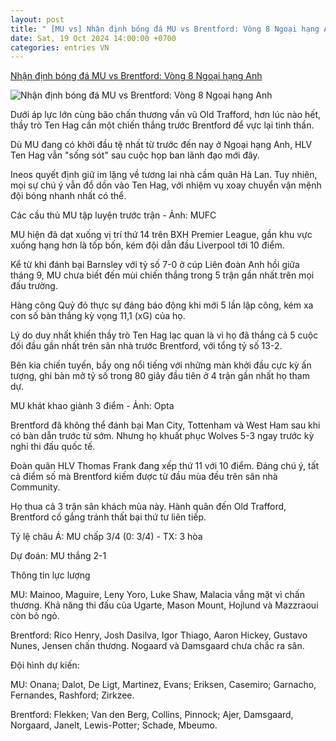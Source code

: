 ```yaml
---
layout: post
title: " [MU vs] Nhận định bóng đá MU vs Brentford: Vòng 8 Ngoại hạng Anh"
date: Sat, 19 Oct 2024 14:00:00 +0700
categories: entries VN
---
```

[Nhận định bóng đá MU vs Brentford: Vòng 8 Ngoại hạng Anh](https://vietnamnet.vn/nhan-dinh-bong-da-mu-vs-brentford-vong-8-ngoai-hang-anh-2333386.html)

![Nhận định bóng đá MU vs Brentford: Vòng 8 Ngoại hạng Anh](https://static-images.vnncdn.net/vps_images_publish/000001/000003/2024/10/18/nhan-dinh-mu-vs-brentford-quy-do-vuot-bao-giong-26611.jpg?width=0&s=6hpPA-CQpgR0YK3J8J6kdw)

Dưới áp lực lớn cùng bão chấn thương vần vũ Old Trafford, hơn lúc nào hết, thầy trò Ten Hag cần một chiến thắng trước Brentford để vực lại tinh thần.

Dù MU đang có khởi đầu tệ nhất từ trước đến nay ở Ngoại hạng Anh, HLV Ten Hag vẫn "sống sót" sau cuộc họp ban lãnh đạo mới đây.

Ineos quyết định giữ im lặng về tương lai nhà cầm quân Hà Lan. Tuy nhiên, mọi sự chú ý vẫn đổ dồn vào Ten Hag, với nhiệm vụ xoay chuyển vận mệnh đội bóng nhanh nhất có thể.

Các cầu thủ MU tập luyện trước trận - Ảnh: MUFC

MU hiện đã dạt xuống vị trí thứ 14 trên BXH Premier League, gần khu vực xuống hạng hơn là tốp bốn, kém đội dẫn đầu Liverpool tới 10 điểm.

Kể từ khi đánh bại Barnsley với tỷ số 7-0 ở cúp Liên đoàn Anh hồi giữa tháng 9, MU chưa biết đến mùi chiến thắng trong 5 trận gần nhất trên mọi đấu trường.

Hàng công Quỷ đỏ thực sự đáng báo động khi mới 5 lần lập công, kém xa con số bàn thắng kỳ vọng 11,1 (xG) của họ.

Lý do duy nhất khiến thầy trò Ten Hag lạc quan là vì họ đã thắng cả 5 cuộc đối đầu gần nhất trên sân nhà trước Brentford, với tổng tỷ số 13-2.

Bên kia chiến tuyến, bầy ong nổi tiếng với những màn khởi đầu cực kỳ ấn tượng, ghi bàn mở tỷ số trong 80 giây đầu tiên ở 4 trận gần nhất họ tham dự.

MU khát khao giành 3 điểm - Ảnh: Opta

Brentford đã không thể đánh bại Man City, Tottenham và West Ham sau khi có bàn dẫn trước từ sớm. Nhưng họ khuất phục Wolves 5-3 ngay trước kỳ nghỉ thi đấu quốc tế.

Đoàn quân HLV Thomas Frank đang xếp thứ 11 với 10 điểm. Đáng chú ý, tất cả điểm số mà Brentford kiếm được từ đầu mùa đều trên sân nhà Community.

Họ thua cả 3 trận sân khách mùa này. Hành quân đến Old Trafford, Brentford cố gắng tránh thất bại thứ tư liên tiếp.

Tỷ lệ châu Á: MU chấp 3/4 (0: 3/4) - TX: 3 hòa

Dự đoán: MU thắng 2-1

Thông tin lực lượng

MU: Mainoo, Maguire, Leny Yoro, Luke Shaw, Malacia vắng mặt vì chấn thương. Khả năng thi đấu của Ugarte, Mason Mount, Hojlund và Mazzraoui còn bỏ ngỏ.

Brentford: Rico Henry, Josh Dasilva, Igor Thiago, Aaron Hickey, Gustavo Nunes, Jensen chấn thương. Nogaard và Damsgaard chưa chắc ra sân.

Đội hình dự kiến:

MU: Onana; Dalot, De Ligt, Martinez, Evans; Eriksen, Casemiro; Garnacho, Fernandes, Rashford; Zirkzee.

Brentford: Flekken; Van den Berg, Collins, Pinnock; Ajer, Damsgaard, Norgaard, Janelt, Lewis-Potter; Schade, Mbeumo.

